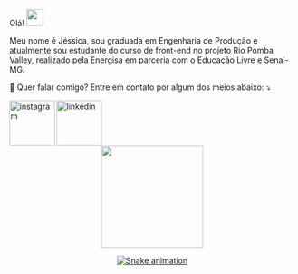 Olá! <img src="https://media.giphy.com/media/hvRJCLFzcasrR4ia7z/giphy.gif" width="30px" height="30"></h3>

Meu nome é Jéssica, sou graduada em Engenharia de Produção e atualmente sou estudante do curso de front-end no projeto Rio Pomba Valley, realizado pela Energisa em parceria com o Educação Livre e Senai-MG.

<p align="left">
  💌 Quer falar comigo? Entre em contato por algum dos meios abaixo: ⤵️
</p>
<a href="https://www.instagram.com/jessica.csmelo/">
    <img align="left" width="80px" src="https://i.ibb.co/qkGSp1D/instagram.png" alt="instagram" style="vertical-align:top;">
  </a> 
  </a>
  <a href="https://www.linkedin.com/in/jessicamelo93/">
    <img width="80px" src="https://i.ibb.co/RyZx12b/linkedin.png" alt="linkedin" style="vertical-align:top;">
  
  <div align="center">
  <a href="https://github.com/JessicaCSMelo">
  <img height="180em" src="https://github-readme-stats.vercel.app/api?username=JessicaCSMelo&show_icons=true&theme=dark&include_all_commits=true&count_private=true"/>
  
 ![Snake animation](https://github.com/jessicaCSMelo/rafaballerini/blob/output/github-contribution-grid-snake.svg)
